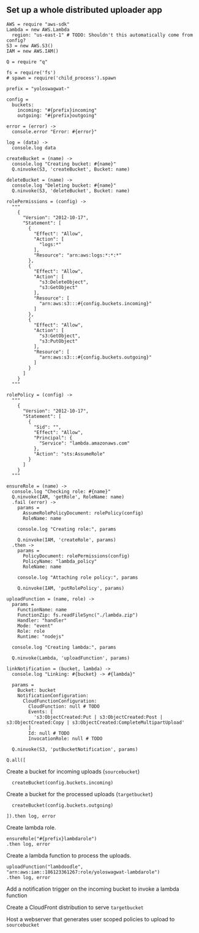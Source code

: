 Set up a whole distributed uploader app
---------------------------------------

    AWS = require "aws-sdk"
    Lambda = new AWS.Lambda
      region: "us-east-1" # TODO: Shouldn't this automatically come from config?
    S3 = new AWS.S3()
    IAM = new AWS.IAM()

    Q = require "q"

    fs = require('fs')
    # spawn = require('child_process').spawn

    prefix = "yoloswagwat-"

    config =
      buckets:
        incoming: "#{prefix}incoming"
        outgoing: "#{prefix}outgoing"

    error = (error) ->
      console.error "Error: #{error}"

    log = (data) ->
      console.log data

    createBucket = (name) ->
      console.log "Creating bucket: #{name}"
      Q.ninvoke(S3, 'createBucket', Bucket: name)

    deleteBucket = (name) ->
      console.log "Deleting bucket: #{name}"
      Q.ninvoke(S3, 'deleteBucket', Bucket: name)

    rolePermissions = (config) ->
      """
        {
          "Version": "2012-10-17",
          "Statement": [
            {
              "Effect": "Allow",
              "Action": [
                "logs:*"
              ],
              "Resource": "arn:aws:logs:*:*:*"
            },
            {
              "Effect": "Allow",
              "Action": [
                "s3:DeleteObject",
                "s3:GetObject"
              ],
              "Resource": [
                "arn:aws:s3:::#{config.buckets.incoming}"
              ]
            },
            {
              "Effect": "Allow",
              "Action": [
                "s3:GetObject",
                "s3:PutObject"
              ],
              "Resource": [
                "arn:aws:s3:::#{config.buckets.outgoing}"
              ]
            }
          ]
        }
      """

    rolePolicy = (config) ->
      """
        {
          "Version": "2012-10-17",
          "Statement": [
            {
              "Sid": "",
              "Effect": "Allow",
              "Principal": {
                "Service": "lambda.amazonaws.com"
              },
              "Action": "sts:AssumeRole"
            }
          ]
        }
      """

    ensureRole = (name) ->
      console.log "Checking role: #{name}"
      Q.ninvoke(IAM, 'getRole', RoleName: name)
      .fail (error) ->
        params =
          AssumeRolePolicyDocument: rolePolicy(config)
          RoleName: name

        console.log "Creating role:", params

        Q.ninvoke(IAM, 'createRole', params)
      .then ->
        params =
          PolicyDocument: rolePermissions(config)
          PolicyName: "lambda_policy"
          RoleName: name

        console.log "Attaching role policy:", params

        Q.ninvoke(IAM, 'putRolePolicy', params)

    uploadFunction = (name, role) ->
      params =
        FunctionName: name
        FunctionZip: fs.readFileSync("./lambda.zip")
        Handler: "handler"
        Mode: "event"
        Role: role
        Runtime: "nodejs"

      console.log "Creating lambda:", params

      Q.ninvoke(Lambda, 'uploadFunction', params)

    linkNotification = (bucket, lambda) ->
      console.log "Linking: #{bucket} -> #{lambda}"

      params =
        Bucket: bucket
        NotificationConfiguration:
          CloudFunctionConfiguration:
            CloudFunction: null # TODO
            Events: [
              's3:ObjectCreated:Put | s3:ObjectCreated:Post | s3:ObjectCreated:Copy | s3:ObjectCreated:CompleteMultipartUpload'
            ]
            Id: null # TODO
            InvocationRole: null # TODO

      Q.ninvoke(S3, 'putBucketNotification', params)

    Q.all([

Create a bucket for incoming uploads (`sourcebucket`)

      createBucket(config.buckets.incoming)

Create a bucket for the processed uploads (`targetbucket`)

      createBucket(config.buckets.outgoing)

    ]).then log, error

Create lambda role.

    ensureRole("#{prefix}lambdarole")
    .then log, error

Create a lambda function to process the uploads.

    uploadFunction("lambdoodle", "arn:aws:iam::186123361267:role/yoloswagwat-lambdarole")
    .then log, error

Add a notification trigger on the incoming bucket to invoke a lambda function



Create a CloudFront distribution to serve `targetbucket`

Host a webserver that generates user scoped policies to upload to `sourcebucket`
